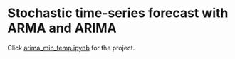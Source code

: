 # Stochastic time-series forecast with ARMA and ARIMA
Click [arima_min_temp.ipynb](https://github.com/ginochen/ARIMA/blob/master/arima_min_temp.ipynb) for the project.
